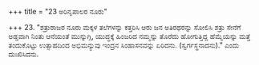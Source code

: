 +++
title = "23 ಅರಿನೃಪಾಲರ ನೂರು"

+++
23. "ಶತ್ರುರಾಜರ ನೂರು ಮಕ್ಕಳ ತಲೆಗಳನ್ನು ಕತ್ತರಿಸಿ ಆರು ಜನ ಅತಿರಥರನ್ನು ಸೋಲಿಸಿ ಶತ್ರು ಸೇನೆಗೆ ಅಡ್ಡವಾಗಿ ನಿಂತು ಆನೆಯಂತೆ ಮುನ್ನುಗ್ಗಿ, ಯುದ್ಧಕ್ಕೆ ಹಿಂಜರಿದ ನಮ್ಮನ್ನು ತೊರೆದು ಹೋಗುತ್ತಿದ್ದ ಹೆಮ್ಮೆಯನ್ನು ಮತ್ತೆ ತಂದುಕೊಟ್ಟು ಉತ್ಸಾಹದಿಂದ ಅಭಿಮನ್ಯುವು ಇಂದ್ರನ ಸಿಂಹಾಸನವನ್ನು ಏರಿದನು. (ಸ್ವರ್ಗಸ್ಥನಾದನು)." ಎಂದು ದುಃಖಿಸಿದನು.